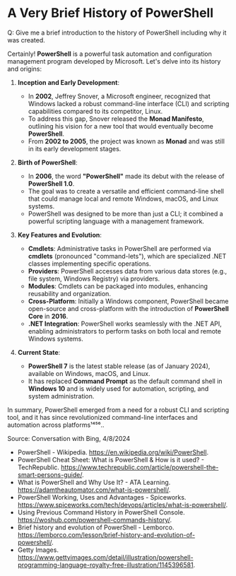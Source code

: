 # A Very Brief History of PowerShell

Q: Give me a brief introduction to the history of PowerShell including why it was created.

Certainly! **PowerShell** is a powerful task automation and configuration management program developed by Microsoft. Let's delve into its history and origins:

1. **Inception and Early Development**:
    - In **2002**, Jeffrey Snover, a Microsoft engineer, recognized that Windows lacked a robust command-line interface (CLI) and scripting capabilities compared to its competitor, Linux.
    - To address this gap, Snover released the **Monad Manifesto**, outlining his vision for a new tool that would eventually become **PowerShell**.
    - From **2002 to 2005**, the project was known as **Monad** and was still in its early development stages.

2. **Birth of PowerShell**:
    - In **2006**, the word **"PowerShell"** made its debut with the release of **PowerShell 1.0**.
    - The goal was to create a versatile and efficient command-line shell that could manage local and remote Windows, macOS, and Linux systems.
    - PowerShell was designed to be more than just a CLI; it combined a powerful scripting language with a management framework.

3. **Key Features and Evolution**:
    - **Cmdlets**: Administrative tasks in PowerShell are performed via **cmdlets** (pronounced "command-lets"), which are specialized .NET classes implementing specific operations.
    - **Providers**: PowerShell accesses data from various data stores (e.g., file system, Windows Registry) via providers.
    - **Modules**: Cmdlets can be packaged into modules, enhancing reusability and organization.
    - **Cross-Platform**: Initially a Windows component, PowerShell became open-source and cross-platform with the introduction of **PowerShell Core** in **2016**.
    - **.NET Integration**: PowerShell works seamlessly with the .NET API, enabling administrators to perform tasks on both local and remote Windows systems.

4. **Current State**:
    - **PowerShell 7** is the latest stable release (as of January 2024), available on Windows, macOS, and Linux.
    - It has replaced **Command Prompt** as the default command shell in **Windows 10** and is widely used for automation, scripting, and system administration.

In summary, PowerShell emerged from a need for a robust CLI and scripting tool, and it has since revolutionized command-line interfaces and automation across platforms¹⁴⁵⁶..

Source: Conversation with Bing, 4/8/2024
- PowerShell - Wikipedia. https://en.wikipedia.org/wiki/PowerShell.
- PowerShell Cheat Sheet: What is PowerShell & How is it used? - TechRepublic. https://www.techrepublic.com/article/powershell-the-smart-persons-guide/.
- What is PowerShell and Why Use It? - ATA Learning. https://adamtheautomator.com/what-is-powershell/.
- PowerShell Working, Uses and Advantages - Spiceworks. https://www.spiceworks.com/tech/devops/articles/what-is-powershell/.
- Using Previous Command History in PowerShell Console. https://woshub.com/powershell-commands-history/.
- Brief history and evolution of PowerShell - Lemborco. https://lemborco.com/lesson/brief-history-and-evolution-of-powershell/.
- Getty Images. https://www.gettyimages.com/detail/illustration/powershell-programming-language-royalty-free-illustration/1145396581.
